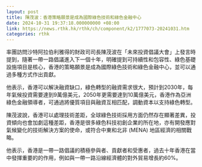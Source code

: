 ```yaml
---
layout: post
title: 陳茂波：香港策略願景是成為國際綠色技術和綠色金融中心
date: 2024-10-31 19:37:18.000000000 +08:00
link: https://news.rthk.hk/rthk/ch/component/k2/1777073-20241031.htm
categories: rthk
---
```


率團訪問沙特阿拉伯利雅得的財政司司長陳茂波在「未來投資倡議大會」上發言時提到，隨著一帶一路倡議進入下一個十年，明確提到可持續性和包容性、綠色基礎設施項目是核心，香港的策略願景是成為國際綠色技術和綠色金融中心，並可以通過多種方式作出貢獻。

他表示，香港可以解決融資缺口，綠色轉型的融資需求很大，預計到2030年，每年氣候投資需要達到9萬億美元，2050年更需要達到10萬億美元，香港作為亞洲綠色金融領導者，可通過將優質項目與融資互相匹配，調動資本以支持綠色轉型。

陳茂波說，香港可以處理技術差距，全球綠色技術採用方面仍然存在顯著差異，投資傾向也會加劇這種差距，香港是很多綠色科技初創企業的所在地，亦有開發應對氣候變化的技術解決方案的使命，或符合中東和北非 (MENA) 地區經濟的相關戰略。

他表示，香港是一帶一路倡議的積極參與者、貢獻者和受惠者，過去十年香港在當中發揮重要的的作用，例如與一帶一路沿線經濟體的對外貿易增長約60%。
